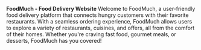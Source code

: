 **FoodMuch - Food Delivery Website**
Welcome to FoodMuch, a user-friendly food delivery platform that connects hungry customers with their favorite restaurants. 
With a seamless ordering experience, FoodMuch allows users to explore a variety of restaurants, cuisines, and offers, all from the comfort of their homes.
Whether you're craving fast food, gourmet meals, or desserts, FoodMuch has you covered!
